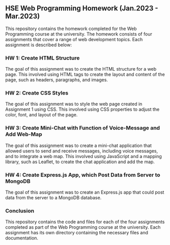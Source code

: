 ## HSE Web Programming Homework (Jan.2023 - Mar.2023)
This repository contains the homework completed for the Web Programming course at the university. The homework consists of four assignments that cover a range of web development topics. Each assignment is described below:

### HW 1: Create HTML Structure
The goal of this assignment was to create the HTML structure for a web page. This involved using HTML tags to create the layout and content of the page, such as headers, paragraphs, and images.

### HW 2: Create CSS Styles
The goal of this assignment was to style the web page created in Assignment 1 using CSS. This involved using CSS properties to adjust the color, font, and layout of the page.

### HW 3: Create Mini-Chat with Function of Voice-Message and Add Web-Map
The goal of this assignment was to create a mini-chat application that allowed users to send and receive messages, including voice messages, and to integrate a web map. This involved using JavaScript and a mapping library, such as Leaflet, to create the chat application and add the map.

### HW 4: Create Express.js App, which Post Data from Server to MongoDB
The goal of this assignment was to create an Express.js app that could post data from the server to a MongoDB database.
### Conclusion
This repository contains the code and files for each of the four assignments completed as part of the Web Programming course at the university. Each assignment has its own directory containing the necessary files and documentation.
